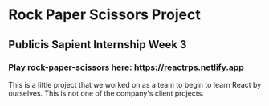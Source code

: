 # Rock Paper Scissors Project

## Publicis Sapient Internship Week 3

### Play rock-paper-scissors here: https://reactrps.netlify.app

This is a little project that we worked on as a team to begin to learn React by ourselves. This is not one of the company's client projects.
